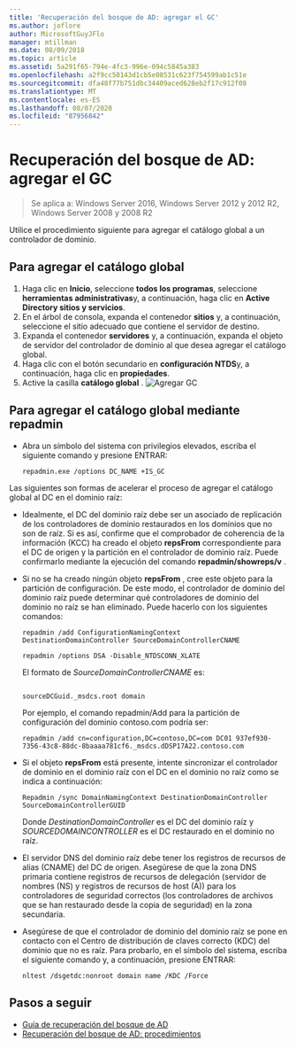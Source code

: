 ```yaml
---
title: 'Recuperación del bosque de AD: agregar el GC'
ms.author: joflore
author: MicrosoftGuyJFlo
manager: mtillman
ms.date: 08/09/2018
ms.topic: article
ms.assetid: 5a291f65-794e-4fc3-996e-094c5845a383
ms.openlocfilehash: a2f9cc50143d1cb5e08531c623f754599ab1c51e
ms.sourcegitcommit: dfa48f77b751dbc34409aced628eb2f17c912f08
ms.translationtype: MT
ms.contentlocale: es-ES
ms.lasthandoff: 08/07/2020
ms.locfileid: "87956842"
---
```

# <a name="ad-forest-recovery---adding-the-gc"></a>Recuperación del bosque de AD: agregar el GC

>Se aplica a: Windows Server 2016, Windows Server 2012 y 2012 R2, Windows Server 2008 y 2008 R2

Utilice el procedimiento siguiente para agregar el catálogo global a un controlador de dominio.

## <a name="to-add-the-global-catalog"></a>Para agregar el catálogo global

1. Haga clic en **Inicio**, seleccione **todos los programas**, seleccione **herramientas administrativas**y, a continuación, haga clic en **Active Directory sitios y servicios**.
2. En el árbol de consola, expanda el contenedor **sitios** y, a continuación, seleccione el sitio adecuado que contiene el servidor de destino.
3. Expanda el contenedor **servidores** y, a continuación, expanda el objeto de servidor del controlador de dominio al que desea agregar el catálogo global.
4. Haga clic con el botón secundario en **configuración NTDS**y, a continuación, haga clic en **propiedades**.
5. Active la casilla **catálogo global** .
![Agregar GC](media/AD-Forest-Recovery-Add-GC/addgc1.png)

## <a name="to-add-the-global-catalog-using-repadmin"></a>Para agregar el catálogo global mediante repadmin

- Abra un símbolo del sistema con privilegios elevados, escriba el siguiente comando y presione ENTRAR:

   ```
   repadmin.exe /options DC_NAME +IS_GC
   ```

Las siguientes son formas de acelerar el proceso de agregar el catálogo global al DC en el dominio raíz:

- Idealmente, el DC del dominio raíz debe ser un asociado de replicación de los controladores de dominio restaurados en los dominios que no son de raíz. Si es así, confirme que el comprobador de coherencia de la información (KCC) ha creado el objeto **repsFrom** correspondiente para el DC de origen y la partición en el controlador de dominio raíz. Puede confirmarlo mediante la ejecución del comando **repadmin/showreps/v** .

- Si no se ha creado ningún objeto **repsFrom** , cree este objeto para la partición de configuración. De este modo, el controlador de dominio del dominio raíz puede determinar qué controladores de dominio del dominio no raíz se han eliminado. Puede hacerlo con los siguientes comandos:

   ```
   repadmin /add ConfigurationNamingContext DestinationDomainController SourceDomainControllerCNAME
   ```

   ```
   repadmin /options DSA -Disable_NTDSCONN_XLATE
   ```

   El formato de *SourceDomainControllerCNAME* es:

   ```

   sourceDCGuid._msdcs.root domain
   ```

   Por ejemplo, el comando repadmin/Add para la partición de configuración del dominio contoso.com podría ser:

   ```
   repadmin /add cn=configuration,DC=contoso,DC=com DC01 937ef930-7356-43c8-88dc-8baaaa781cf6._msdcs.dDSP17A22.contoso.com
   ```

- Si el objeto **repsFrom** está presente, intente sincronizar el controlador de dominio en el dominio raíz con el DC en el dominio no raíz como se indica a continuación:

   ```
   Repadmin /sync DomainNamingContext DestinationDomainController SourceDomainControllerGUID
   ```

   Donde *DestinationDomainController* es el DC del dominio raíz y *SOURCEDOMAINCONTROLLER* es el DC restaurado en el dominio no raíz.

- El servidor DNS del dominio raíz debe tener los registros de recursos de alias (CNAME) del DC de origen. Asegúrese de que la zona DNS primaria contiene registros de recursos de delegación (servidor de nombres (NS) y registros de recursos de host (A)) para los controladores de seguridad correctos (los controladores de archivos que se han restaurado desde la copia de seguridad) en la zona secundaria.
- Asegúrese de que el controlador de dominio del dominio raíz se pone en contacto con el Centro de distribución de claves correcto (KDC) del dominio que no es raíz. Para probarlo, en el símbolo del sistema, escriba el siguiente comando y, a continuación, presione ENTRAR:

   ```
   nltest /dsgetdc:nonroot domain name /KDC /Force
   ```

## <a name="next-steps"></a>Pasos a seguir

- [Guía de recuperación del bosque de AD](AD-Forest-Recovery-Guide.md)
- [Recuperación del bosque de AD: procedimientos](AD-Forest-Recovery-Procedures.md)
